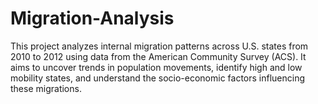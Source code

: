 # Migration-Analysis
This project analyzes internal migration patterns across U.S. states from 2010 to 2012 using data from the American Community Survey (ACS). It aims to uncover trends in population movements, identify high and low mobility states, and understand the socio-economic factors influencing these migrations.
